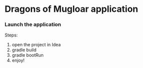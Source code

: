 # Dragons of Mugloar application

### Launch the application
Steps:
1. open the project in Idea
2. gradle build
3. gradle bootRun
4. enjoy!